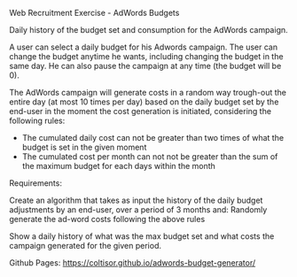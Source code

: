 Web Recruitment Exercise - AdWords Budgets

Daily history of the budget set and consumption for the AdWords campaign.

A user can select a daily budget for his Adwords campaign. The user can change the budget anytime he wants, including changing the
budget in the same day. He can also pause the campaign at any time (the budget will be 0).

The AdWords campaign will generate costs in a random way trough-out the entire day (at most 10 times per day) based on the daily budget
set by the end-user in the moment the cost generation is initiated, considering the following rules:

- The cumulated daily cost can not be greater than two times of what the budget is set in the given moment
- The cumulated cost per month can not not be greater than the sum of the maximum budget for each days within the month

Requirements:

Create an algorithm that takes as input the history of the daily budget adjustments by an end-user, over a period of 3 months and:
Randomly generate the ad-word costs following the above rules

Show a daily history of what was the max budget set and what costs the campaign generated for the given period.

Github Pages: https://coltisor.github.io/adwords-budget-generator/
